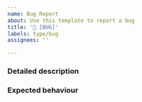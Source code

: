 ```yaml
---
name: Bug Report
about: Use this template to report a bug
title: '🐛 [BUG]'
labels: type/bug
assignees: ''

---
```


### Detailed description
<!--A clear and concise description of what the problem is.-->

### Expected behaviour
<!--Expected behaviour one the problem is fixed.-->
